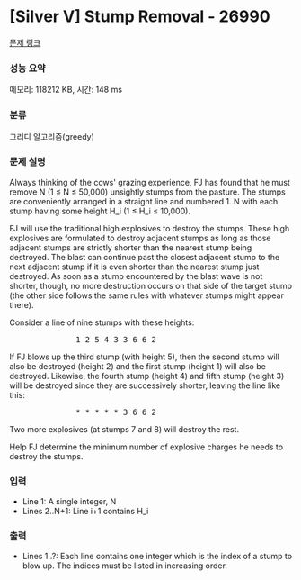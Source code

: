 # [Silver V] Stump Removal - 26990 

[문제 링크](https://www.acmicpc.net/problem/26990) 

### 성능 요약

메모리: 118212 KB, 시간: 148 ms

### 분류

그리디 알고리즘(greedy)

### 문제 설명

<p>Always thinking of the cows' grazing experience, FJ has found that he must remove N (1 ≤ N ≤ 50,000) unsightly stumps from the pasture. The stumps are conveniently arranged in a straight line and numbered 1..N with each stump having some height H_i (1 ≤ H_i ≤ 10,000).</p>

<p>FJ will use the traditional high explosives to destroy the stumps. These high explosives are formulated to destroy adjacent stumps as long as those adjacent stumps are strictly shorter than the nearest stump being destroyed. The blast can continue past the closest adjacent stump to the next adjacent stump if it is even shorter than the nearest stump just destroyed. As soon as a stump encountered by the blast wave is not shorter, though, no more destruction occurs on that side of the target stump (the other side follows the same rules with whatever stumps might appear there).</p>

<p>Consider a line of nine stumps with these heights:</p>

<pre>              1 2 5 4 3 3 6 6 2
</pre>

<p>If FJ blows up the third stump (with height 5), then the second stump will also be destroyed (height 2) and the first stump (height 1) will also be destroyed. Likewise, the fourth stump (height 4) and fifth stump (height 3) will be destroyed since they are successively shorter, leaving the line like this:</p>

<pre>              * * * * * 3 6 6 2</pre>

<p>Two more explosives (at stumps 7 and 8) will destroy the rest.</p>

<p>Help FJ determine the minimum number of explosive charges he needs to destroy the stumps.</p>

### 입력 

 <ul>
	<li>Line 1: A single integer, N</li>
	<li>Lines 2..N+1: Line i+1 contains H_i</li>
</ul>

### 출력 

 <ul>
	<li>Lines 1..?: Each line contains one integer which is the index of a stump to blow up. The indices must be listed in increasing order.</li>
</ul>

